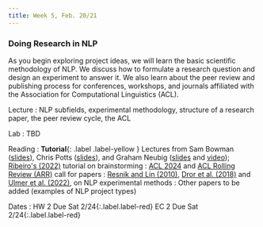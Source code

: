 ```yaml
---
title: Week 5, Feb. 20/21
---
```


### Doing Research in NLP

As you begin exploring project ideas, we will learn the basic scientific methodology of NLP. We discuss how to formulate a research question and design an experiment to answer it. We also learn about the peer review and publishing process for conferences, workshops, and journals affiliated with the Association for Computational Linguistics (ACL).

Lecture
: NLP subfields, experimental methodology, structure of a research paper, the peer review cycle, the ACL

Lab
: TBD

Reading
: **Tutorial**{: .label .label-yellow } Lectures from Sam Bowman ([slides](https://drive.google.com/file/d/1xg2dDEjG-5Z92QZQIqzrjDkEla5ocCU-/view)), Chris Potts ([slides](https://web.stanford.edu/class/cs224u/slides/cs224u-methods-2023-handout.pdf)), and Graham Neubig ([slides](https://phontron.com/class/anlp2021/assets/slides/anlp-13-experimentation.pdf) and [video](https://www.youtube.com/watch?v=jb46q2ltFcs)); [Ribeiro's (2022)](https://medium.com/@marcotcr/organizing-and-evaluating-research-ideas-e137637b599e) tutorial on brainstorming
: [ACL 2024](https://2024.aclweb.org/calls/main_conference_papers/) and [ACL Rolling Review (ARR)](https://aclrollingreview.org/cfp) call for papers
: [Resnik and Lin (2010)](https://onlinelibrary.wiley.com/doi/10.1002/9781444324044.ch11), [Dror et al. (2018)](https://aclanthology.org/P18-1128/) and [Ulmer et al. (2022)](https://arxiv.org/abs/2204.06251), on NLP experimental methods
: Other papers to be added (examples of NLP project types)

Dates
: <span>HW 2 Due Sat 2/24</span>{:.label.label-red} <span>EC 2 Due Sat 2/24</span>{:.label.label-red} 